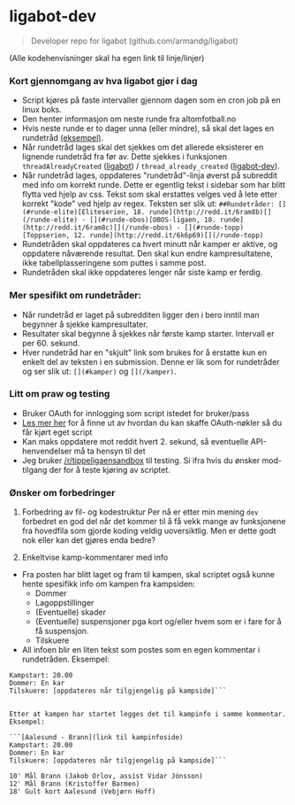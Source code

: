 # ligabot-dev
> Developer repo for ligabot (github.com/armandg/ligabot)

(Alle kodehenvisninger skal ha egen link til linje/linjer)

### Kort gjennomgang av hva ligabot gjør i dag
- Script kjøres på faste intervaller gjennom dagen som en cron job på en linux boks.
- Den henter informasjon om neste runde fra altomfotball.no
- Hvis neste runde er to dager unna (eller mindre), så skal det lages en rundetråd [(eksempel)](http://redd.it/6ram8b).
- Når rundetråd lages skal det sjekkes om det allerede eksisterer en lignende rundetråd fra før av. Dette sjekkes i funksjonen `threadAlreadyCreated` ([ligabot](https://github.com/armandg/ligabot/blob/master/ligabot-runde.py#L231-L242)) / `thread_already_created` ([ligabot-dev](https://github.com/armandg/ligabot-dev/blob/master/ligabot/posting.py#L119-L131)).
- Når rundetråd lages, oppdateres "rundetråd"-linja øverst på subreddit med info om korrekt runde. Dette er egentlig tekst i sidebar som har blitt flytta ved hjelp av css. Tekst som skal erstattes velges ved å lete etter korrekt "kode" ved hjelp av regex. Teksten ser slik ut:
```##Rundetråder: [](#runde-elite)[Eliteserien, 18. runde](http://redd.it/6ram8b)[](/runde-elite) - [](#runde-obos)[OBOS-ligaen, 18. runde](http://redd.it/6ram8c)[](/runde-obos) - [](#runde-topp)[Toppserien, 12. runde](http://redd.it/6k6p69)[](/runde-topp)```
- Rundetråden skal oppdateres ca hvert minutt når kamper er aktive, og oppdatere nåværende resultat. Den skal kun endre kampresultatene, ikke tabellplasseringene som puttes i samme post.
- Rundetråden skal ikke oppdateres lenger når siste kamp er ferdig.

### Mer spesifikt om rundetråder:
- Når rundetråd er laget på subredditen ligger den i bero inntil man begynner å sjekke kampresultater.
- Resultater skal begynne å sjekkes når første kamp starter. Intervall er per 60. sekund.
- Hver rundetråd har en "skjult" link som brukes for å erstatte kun en enkelt del av teksten i en submission. Denne er lik som for rundetråder og ser slik ut: `[](#kamper)` og `[](/kamper)`.


### Litt om praw og testing
- Bruker OAuth for innlogging som script istedet for bruker/pass
- [Les mer her](https://github.com/armandg/ligabot#oauth) for å finne ut av hvordan du kan skaffe OAuth-nøkler så du får kjørt eget script
- Kan maks oppdatere mot reddit hvert 2. sekund, så eventuelle API-henvendelser må ta hensyn til det
- Jeg bruker [/r/tippeligaensandbox](tippeligaensandbox.reddit.com) til testing. Si ifra hvis du ønsker mod-tilgang der for å teste kjøring av scriptet.

### Ønsker om forbedringer
1. Forbedring av fil- og kodestruktur
Per nå er etter min mening `dev` forbedret en god del når det kommer til å få vekk mange av funksjonene fra hovedfila som gjorde koding veldig uoversiktlig. Men er dette godt nok eller kan det gjøres enda bedre?

2. Enkeltvise kamp-kommentarer med info
- Fra posten har blitt laget og fram til kampen, skal scriptet også kunne hente spesifikk info om kampen fra kampsiden:
  - Dommer
  - Lagoppstillinger
  - (Eventuelle) skader
  - (Eventuelle) suspensjoner pga kort og/eller hvem som er i fare for å få suspensjon.
  - Tilskuere
- All infoen blir en liten tekst som postes som en egen kommentar i rundetråden. Eksempel:

```[Aalesund - Brann](link til kampinfoside)
Kampstart: 20.00
Dommer: En kar
Tilskuere: [oppdateres når tilgjengelig på kampside]```


Etter at kampen har startet legges det til kampinfo i samme kommentar. Eksempel:

```[Aalesund - Brann](link til kampinfoside)
Kampstart: 20.00
Dommer: En kar
Tilskuere: [oppdateres når tilgjengelig på kampside]```

10' Mål Brann (Jakob Orlov, assist Vidar Jónsson)
12' Mål Brann (Kristoffer Barmen)
18' Gult kort Aalesund (Vebjørn Hoff)
```
